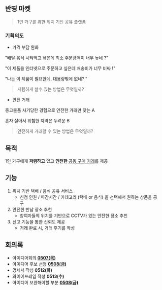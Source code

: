 ## 반띵 마켓

> 1인 가구를 위한 위치 기반 공유 플랫폼



### 기획의도

- 가격 부담 완화

"배달 음식 시켜먹고 싶은데 최소 주문금액이 너무 높네 ?"

"이 제품을 인터넷으로 주문하고 싶은데 배송비가 너무 비싸 !"

"나는 이 제품이 필요한데, 대용량밖에 없네? "

> 저렴하게 살수 있는 방법은 무엇일까?

- 안전 거래

중고물품 사기당한 경험으로 안전한 거래만 찾는 A

혼자 살아서 위험한 지역은 두려운 B

> 안전하게 거래할 수 있는 방법은 무엇일까?

## 목적

1인 가구에게 **저렴하고** 있고 **안전한** <u>공동 구매 거래</u>를 제공

## 기능

1. 위치 기반 택배 / 음식 공유 서비스
   - 신청 인원 / 마감시간 / 카테고리 (택배 or 음식) 을 선택해서 원하는 상품을 공구
2. 안전한 만남 장소 추천
   - 참여자들의 위치를 기반으로 CCTV가 있는 안전한 장소 추천
3. 신고 기능을 통한 신뢰도 제공
   - 거래 완료 시, 거래 후기를 작성



## 회의록

- 아이디어회의 **[0507(목)](document/200507_아이디어회의.md)**
- 아이디어 후보 선정 **[0508(금)](document/200508_아이디어회의_반띵마켓.md)**
- 명세서 작성 **0512(화)**
- 와이어프레임 작성 **0513(수)**
- 아이디어 보완해야할 부분 **[0508(금)](document/200514_아이디어보완해야할부분.md)**





